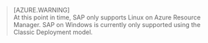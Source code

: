 
> [AZURE.WARNING]  
At this point in time, SAP only supports Linux on Azure Resource Manager. SAP on Windows is currently only supported using the Classic Deployment model.  
